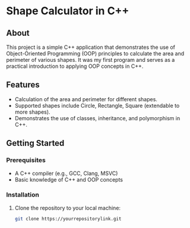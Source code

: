 # Shape Calculator in C++

## About
This project is a simple C++ application that demonstrates the use of Object-Oriented Programming (OOP) principles to calculate the area and perimeter of various shapes. It was my first program and serves as a practical introduction to applying OOP concepts in C++.

## Features
- Calculation of the area and perimeter for different shapes.
- Supported shapes include Circle, Rectangle, Square (extendable to more shapes).
- Demonstrates the use of classes, inheritance, and polymorphism in C++.

## Getting Started

### Prerequisites
- A C++ compiler (e.g., GCC, Clang, MSVC)
- Basic knowledge of C++ and OOP concepts

### Installation
1. Clone the repository to your local machine:
   ```bash
   git clone https://yourrepositorylink.git
   ```
   
   
